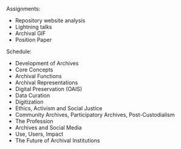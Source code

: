 Assignments: 

* Repository website analysis
* Lightning talks
* Archival GIF
* Position Paper

Schedule:

* Development of Archives
* Core Concepts
* Archival Functions
* Archival Representations
* Digital Preservation (OAIS)
* Data Curation
* Digitization
* Ethics, Activism and Social Justice
* Community Archives, Participatory Archives, Post-Custodialism
* The Profession
* Archives and Social Media
* Use, Users, Impact
* The Future of Archival Institutions
